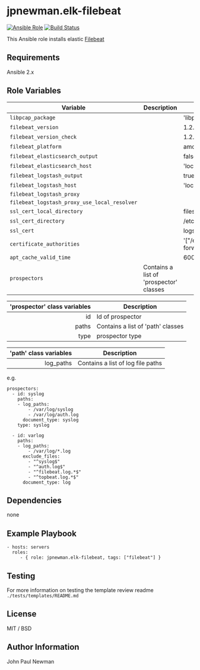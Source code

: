 # jpnewman.elk-filebeat

[![Ansible Role](https://img.shields.io/ansible/role/9588.svg?maxAge=2592000)](https://galaxy.ansible.com/jpnewman/elk-filebeat/)
[![Build Status](https://travis-ci.org/jpnewman/ansible-role-elk-filebeat.svg?branch=master)](https://travis-ci.org/jpnewman/ansible-role-elk-filebeat)

This Ansible role installs elastic [Filebeat](https://www.elastic.co/products/beats/filebeat)

## Requirements

Ansible 2.x

## Role Variables
|Variable|Description|Default|
|---|---|---|
|```libpcap_package```||'libpcap0.8'|
|```filebeat_version```||1.2.3|
|```filebeat_version_check```||1.2.3|
|```filebeat_platform```||amd64|
|```filebeat_elasticsearch_output```||false|
|```filebeat_elasticsearch_host```||'localhost:9200'|
|```filebeat_logstash_output```||true|
|```filebeat_logstash_host```||'localhost:5044'|
|```filebeat_logstash_proxy```|||
|```filebeat_logstash_proxy_use_local_resolver```|||
|```ssl_cert_local_directory```||files/certs|
|```ssl_cert_directory```||/etc/pki/tls/certs|
|```ssl_cert```||logstash-forwarder.crt|
|```certificate_authorities```||'["/etc/pki/tls/certs/logstash-forwarder.crt"]'|
|```apt_cache_valid_time```||600|
|```prospectors```|Contains a list of 'prospector' classes||

|'prospector' class variables|Description|
|---:|---|
|id|Id of prospector|
|paths|Contains a list of 'path' classes|
|type|prospector type|


|'path' class variables|Description|
|---:|---|
|log_paths|Contains a list of log file paths|

e.g.

~~~
prospectors:
  - id: syslog
    paths:
    - log_paths:
        - /var/log/syslog
        - /var/log/auth.log
      document_type: syslog
    type: syslog

  - id: varlog
    paths:
    - log_paths:
        - /var/log/*.log
      exclude_files:
        - "^syslog$"
        - "^auth.log$"
        - "^filebeat.log.*$"
        - "^topbeat.log.*$"
      document_type: log
~~~

## Dependencies

none

## Example Playbook

    - hosts: servers
      roles:
         - { role: jpnewman.elk-filebeat, tags: ["filebeat"] }

## Testing

For more information on testing the template review readme ```./tests/templates/README.md```

## License

MIT / BSD

## Author Information

John Paul Newman
